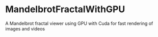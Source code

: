 # MandelbrotFractalWithGPU
A Mandelbrot fractal viewer using GPU with Cuda for fast rendering of images and videos
